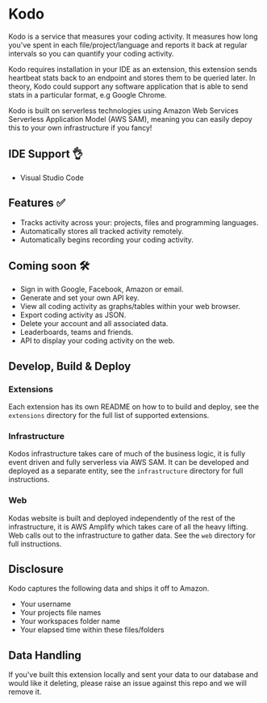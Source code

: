 # Kodo

Kodo is a service that measures your coding activity. It measures how long you've spent in each file/project/language and reports it back at regular intervals so you can quantify your coding activity. 

Kodo requires installation in your IDE as an extension, this extension sends heartbeat stats back to an endpoint and stores them to be queried later. In theory, Kodo could support any software application that is able to send stats in a particular format, e.g Google Chrome.

Kodo is built on serverless technologies using Amazon Web Services Serverless Application Model (AWS SAM), meaning you can easily depoy this to your own infrastructure if you fancy!

## IDE Support 👌

- Visual Studio Code

## Features ✅

- Tracks activity across your: projects, files and programming languages.
- Automatically stores all tracked activity remotely.
- Automatically begins recording your coding activity.

## Coming soon 🛠 

- Sign in with Google, Facebook, Amazon or email.
- Generate and set your own API key. 
- View all coding activity as graphs/tables within your web browser.
- Export coding activity as JSON. 
- Delete your account and all associated data. 
- Leaderboards, teams and friends. 
- API to display your coding activity on the web.

## Develop, Build & Deploy

### Extensions

Each extension has its own README on how to to build and deploy, see the `extensions` directory for the full list of supported extensions.

### Infrastructure

Kodos infrastructure takes care of much of the business logic, it is fully event driven and fully serverless via AWS SAM. It can be developed and deployed as a separate entity, see the `infrastructure` directory for full instructions.

### Web

Kodas website is built and deployed independently of the rest of the infrastructure, it is AWS Amplify which takes care of all the heavy lifting. Web calls out to the infrastructure to gather data. See the `web` directory for full instructions.

## Disclosure 

Kodo captures the following data and ships it off to Amazon.

* Your username
* Your projects file names
* Your workspaces folder name
* Your elapsed time within these files/folders

## Data Handling

If you've built this extension locally and sent your data to our database and would like it deleting, please raise an issue against this repo and we will remove it.